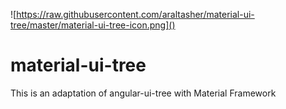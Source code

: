![https://raw.githubusercontent.com/araltasher/material-ui-tree/master/material-ui-tree-icon.png]()

# material-ui-tree

This is an adaptation of angular-ui-tree with Material Framework
